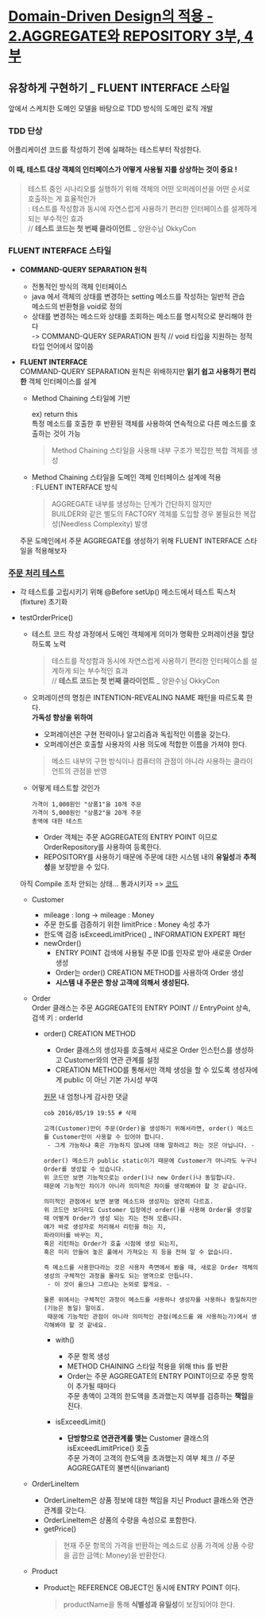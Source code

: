# [Domain-Driven Design의 적용 - 2.AGGREGATE와 REPOSITORY 3부, 4부](http://aeternum.egloos.com/1173825)

## 유창하게 구현하기 _ FLUENT INTERFACE 스타일
앞에서 스케치한 도메인 모델을 바탕으로 TDD 방식의 도메인 로직 개발  

### TDD 단상  
어플리케이션 코드를 작성하기 전에 실패하는 테스트부터 작성한다.  
#### 이 때, 테스트 대상 객체의 인터페이스가 어떻게 사용될 지를 상상하는 것이 중요 !  
> 테스트 중인 시나리오를 실행하기 위해 객체의 어떤 오퍼레이션을 어떤 순서로 호출하는 게 효율적인가  
> : 테스트를 작성함과 동시에 자연스럽게 사용하기 편리한 인터페이스를 설계하게 되는 부수적인 효과  
> // **테스트 코드는 첫 번째 클라이언트** _ 양완수님 OkkyCon

### FLUENT INTERFACE 스타일

* **COMMAND-QUERY SEPARATION 원칙**  
  * 전통적인 방식의 객체 인터페이스  
  * java 에서 객체의 상태를 변경하는 setting 메소드를 작성하는 일반적 관습  
    메소드의 반환형을 void로 정의  
  * 상태를 변경하는 메소드와 상태를 조회하는 메소드를 명시적으로 분리해야 한다  
    -> COMMAND-QUERY SEPARATION 원칙 // void 타입을 지원하는 정적 타입 언어에서 많이씀  
    
* **FLUENT INTERFACE**  
COMMAND-QUERY SEPARATION 원칙은 위배하지만 **읽기 쉽고 사용하기 편리한** 객체 인터페이스를 설계  

  * Method Chaining 스타일에 기반  

    ex) return this  
    특정 메소드를 호출한 후 반환된 객체를 사용하여 연속적으로 다른 메소드를 호출하는 것이 가능  
    > Method Chaining 스타일을 사용해 내부 구조가 복잡한 복합 객체를 생성
    
  * Method Chaining 스타일을 도메인 객체 인터페이스 설계에 적용  
    : FLUENT INTERFACE 방식
    
    > AGGREGATE 내부를 생성하는 단계가 간단하지 않지만  
    > BUILDER와 같은 별도의 FACTORY 객체를 도입할 경우 불필요한 복잡성(Needless Complexity) 발생  
  
  주문 도메인에서 주문 AGGREGATE를 생성하기 위해 FLUENT INTERFACE 스타일을 적용해보자
  
### [주문 처리 테스트](https://github.com/ddingcham/ORMWithDDD/blob/master/demo/src/test/java/com/example/demo/domain/order/OrderTest.java)
* 각 테스트를 고립시키기 위해 @Before setUp() 메소드에서 테스트 픽스처(fixture) 초기화  

* testOrderPrice()  
  * 테스트 코드 작성 과정에서 도메인 객체에게 의미가 명확한 오퍼레이션을 할당하도록 노력  
    > 테스트를 작성함과 동시에 자연스럽게 사용하기 편리한 인터페이스를 설계하게 되는 부수적인 효과  
    > // **테스트 코드는 첫 번째 클라이언트** _ 양완수님 OkkyCon
    
  * 오퍼레이션의 명칭은 INTENTION-REVEALING NAME 패턴을 따르도록 한다.  
  **가독성 향상을 위하여**
    * 오퍼레이션은 구현 전략이나 알고리즘과 독립적인 이름을 갖는다.  
    * 오퍼레이션은 호출할 사용자의 사용 의도에 적합한 이름을 가져야 한다.  
    > 메소드 내부의 구현 방식이나 컴퓨터의 관점이 아니라 사용하는 클라이언트의 관점을 반영

  * 어떻게 테스트할 것인가  
    ```
    가격이 1,000원인 "상품1"을 10개 주문
    가격이 5,000원인 "상품2"을 20개 주문
    총액에 대한 테스트
    ```
    * Order 객체는 주문 AGGREGATE의 ENTRY POINT 이므로 OrderRepository를 사용하여 등록한다.  
    * REPOSITORY를 사용하기 때문에 주문에 대한 시스템 내의 **유일성**과 **추적성**을 보장받을 수 있다.   
    
  아직 Compile 조차 안되는 상태... 통과시키자 => [코드](https://github.com/ddingcham/ORMWithDDD/commit/4e90d1b2027a6d79dc32dcd1ff543f15c2709690)
  
  * Customer  
    * mileage : long -> mileage : Money  
    * 주문 한도를 검증하기 위한 limitPrice : Money 속성 추가  
    * 한도액 검증 isExceedLimitPrice() _ INFORMATION EXPERT 패턴  
    * newOrder()  
      * ENTRY POINT 검색에 사용될 주문 ID를 인자로 받아 새로운 Order 생성  
      * Order는 order() CREATION METHOD를 사용하여 Order 생성  
      * **시스템 내 주문은 항상 고객에 의해서 생성된다.**
      
  * Order  
    Order 클래스는 주문 AGGREGATE의 ENTRY POINT // EntryPoint 상속, 검색 키 : orderId  
    * order() CREATION METHOD  
      * Order 클래스의 생성자를 호출해서 새로운 Order 인스턴스를 생성하고 Customer와의 연관 관계를 설정  
      * CREATION METHOD를 통해서만 객체 생성을 할 수 있도록 생성자에게 public 이 아닌 기본 가시성 부여  
      
      [원문](http://aeternum.egloos.com/1173825) 내 엄청나게 감사한 댓글
      ```
      cob 2016/05/19 19:55 # 삭제

      고객(Customer)만이 주문(Order)을 생성하기 위해서라면, order() 메소드를 Customer만이 사용할 수 있어야 합니다.
       - 그게 가능하냐 혹은 가능하지 않냐에 대해 말하려고 하는 것은 아닙니다. - 
      
      order() 메소드가 public static이기 때문에 Customer가 아니라도 누구나 Order를 생성할 수 있습니다. 
      위 코드만 보면 기능적으로는 order()나 new Order()나 동일합니다. 
      때문에 기능적인 차이가 아니라 의미적은 차이를 생각해봐야 할 것 같습니다.
      
      의미적인 관점에서 보면 분명 메소드와 생성자는 엄연히 다르죠. 
      위 코드만 보더라도 Customer 입장에선 order()를 사용해 Order를 생성할 때 어떻게 Order가 생성 되는 지는 전혀 모릅니다. 
      얘가 바로 생성자로 처리해서 리턴을 하는 지, 
      파라미터를 바꾸는 지, 
      혹은 리턴하는 Order가 호출 시점에 생성 되는지, 
      혹은 미리 만들어 놓은 풀에서 가져오는 지 등을 전혀 알 수 없습니다. 
      
      즉 메소드를 사용한다라는 것은 사용자 측면에서 봤을 때, 새로운 Order 객체의 생성의 구체적인 과정을 몰라도 되는 영역으로 만듭니다.
       - 이 것이 옳으냐 그르냐는 논외로 할게요. - 
      
      물론 위에서는 구체적인 과정이 메소드를 사용하나 생성자를 사용하나 동일하지만(기능은 동일) 말이죠.
       때문에 기능적인 관점이 아니라 의미적인 관점(메소드를 왜 사용하는가)에서 생각해봐야 할 것 같네요.
      ```
      
      * with()  
        * 주문 항목 생성  
        * METHOD CHAINING 스타일 적용을 위해 this 를 반환  
        * Order는 주문 AGGREGATE의 ENTRY POINT이므로 주문 항목이 추가될 때마다  
          주문 총액이 고객의 한도액을 초과했는지 여부를 검증하는 **책임**을 진다.
          
      * isExceedLimit()  
        * **단방향으로 연관관계를 맺는** Customer 클래스의 isExceedLimitPrice() 호출  
          주문 가격이 고객의 한도액을 초과했는지 여부 체크 // 주문 AGGREGATE의 불변식(invariant) 
          
  * OrderLineItem  

    * OrderLineItem은 상품 정보에 대한 책임을 지닌 Product 클래스와 연관 관계를 갖는다.  
    * OrderLineItem은 상품의 수량을 속성으로 포함한다.  
    * getPrice()  
      > 현재 주문 항목의 가격을 반환하는 메소드로 상품 가격에 상품 수량을 곱한 금액(: Money)을 반환한다.

  * Product
    * Product는 REFERENCE OBJECT인 동시에 ENTRY POINT 이다.  
      > productName을 통해 **식별성과 유일성**이 보장되어야 한다.  
